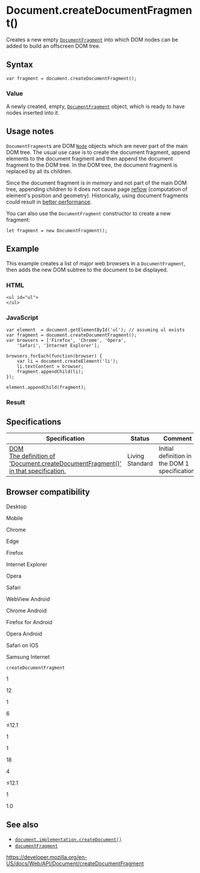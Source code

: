 # Document.createDocumentFragment()

Creates a new empty [`DocumentFragment`](../documentfragment) into which DOM nodes can be added to build an offscreen DOM tree.

## Syntax

    var fragment = document.createDocumentFragment();

### Value

A newly created, empty, [`DocumentFragment`](../documentfragment) object, which is ready to have nodes inserted into it.

## Usage notes

`DocumentFragment`s are DOM [`Node`](../node) objects which are never part of the main DOM tree. The usual use case is to create the document fragment, append elements to the document fragment and then append the document fragment to the DOM tree. In the DOM tree, the document fragment is replaced by all its children.

Since the document fragment is _in memory_ and not part of the main DOM tree, appending children to it does not cause page [reflow](https://developers.google.com/speed/articles/reflow?csw=1) (computation of element's position and geometry). Historically, using document fragments could result in [better performance](http://ejohn.org/blog/dom-documentfragments/).

You can also use the `DocumentFragment` constructor to create a new fragment:

    let fragment = new DocumentFragment();

## Example

This example creates a list of major web browsers in a `DocumentFragment`, then adds the new DOM subtree to the document to be displayed.

### HTML

    <ul id="ul">
    </ul>

### JavaScript

    var element  = document.getElementById('ul'); // assuming ul exists
    var fragment = document.createDocumentFragment();
    var browsers = ['Firefox', 'Chrome', 'Opera',
        'Safari', 'Internet Explorer'];

    browsers.forEach(function(browser) {
        var li = document.createElement('li');
        li.textContent = browser;
        fragment.appendChild(li);
    });

    element.appendChild(fragment);

### Result

## Specifications

<table><thead><tr class="header"><th>Specification</th><th>Status</th><th>Comment</th></tr></thead><tbody><tr class="odd"><td><a href="https://dom.spec.whatwg.org/#dom-document-createdocumentfragment">DOM<br />
<span class="small">The definition of 'Document.createDocumentFragment()' in that specification.</span></a></td><td><span class="spec-living">Living Standard</span></td><td>Initial definition in the DOM 1 specification.</td></tr></tbody></table>

## Browser compatibility

Desktop

Mobile

Chrome

Edge

Firefox

Internet Explorer

Opera

Safari

WebView Android

Chrome Android

Firefox for Android

Opera Android

Safari on IOS

Samsung Internet

`createDocumentFragment`

1

12

1

6

≤12.1

1

1

18

4

≤12.1

1

1.0

## See also

- [`document.implementation.createDocument()`](../domimplementation/createdocument)
- [`documentFragment`](../documentfragment)

<a href="https://developer.mozilla.org/en-US/docs/Web/API/Document/createDocumentFragment" class="_attribution-link">https://developer.mozilla.org/en-US/docs/Web/API/Document/createDocumentFragment</a>
